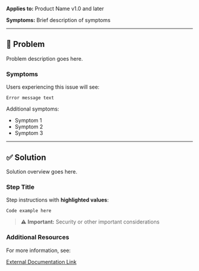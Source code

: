 **Applies to:** Product Name v1.0 and later

**Symptoms:** Brief description of symptoms

---

## 🔴 Problem

Problem description goes here.

### Symptoms

Users experiencing this issue will see:

```
Error message text
```

Additional symptoms:
- Symptom 1
- Symptom 2
- Symptom 3

---

## ✅ Solution

Solution overview goes here.

### Step Title

Step instructions with **highlighted values**:

```
Code example here
```

> ⚠️ **Important:** Security or other important considerations

### Additional Resources

For more information, see:

[External Documentation Link](https://example.com)
